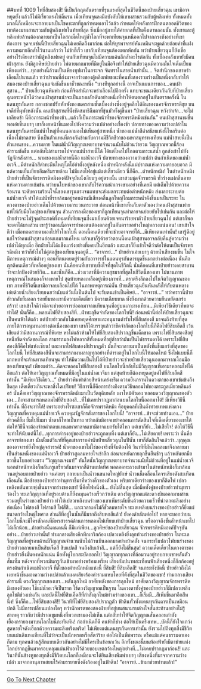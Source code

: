##บทที่ 1009 ไฟยี่สิบสองสี!
นี่เป็นวิกฤตอันตรายที่รุนแรงที่สุดในชีวิตนี้ของป๋ายเสี่ยวฉุน เขามิอาจหยุดยั้ง แล้วก็ไม่มีเรี่ยวแรงให้ดิ้นรน เมื่อเทียนจุนลงมือบังคับให้เขาผสานรวมกับตู้หลิงเฟย ทั้งหมดทั้งมวลนี้ก็เหมือนจะกลายมาเป็นโชคชะตาที่ถูกกำหนดเอาไว้แล้ว
กำหนดให้พลังการฝึกตนตลอดชีวิตของเขาต้องมาผสานรวมกับตู้หลิงเฟยในท้ายที่สุด ซึ่งเมื่ออยู่ภายใต้ค่ายกลที่เป็นดั่งเตาหลอมนั้น ทั้งเขาและตู้หลิงเฟยล้วนต้องกลายมาเป็นโอสถเม็ดใหญ่ล้ำโลกที่จะพาเทียนจุนหนีออกไปจากกรงขังอย่างที่เขาต้องการ
จุดจบเช่นนี้ป๋ายเสี่ยวฉุนไม่เคยคิดถึงมาก่อน ต่อให้บุรพาจารย์หันเหมินจะพูดด้วยถ้อยคำที่แฝงความหมายลึกล้ำไว้นานแล้วว่า ไม่ช้าก็เร็ว เขากับเทียนจุนต้องแตกหักกัน
ทว่าป๋ายเสี่ยวฉุนก็ยังเชื่ออย่างไร้เดียงสาว่ามีตู้หลิงเฟยอยู่ ตนกับเทียนจุนไม่มีความแค้นลึกล้ำอะไรต่อกัน ทั้งเบื้องหลังเขายังมีคนเฝ้าสุสาน ยังมีลูกศิษย์ป๋ายฮ่าว ไพ่ตายมากมายที่มีอยู่ในมือจึงทำให้ป๋ายเสี่ยวฉุนมีความมั่นใจเต็มเปี่ยม
เพียงแต่ว่า...ทุกอย่างนี้ล้วนเป็นเพียงบุปผาในกระจก จันทราในสายน้ำเท่านั้น...
จิตสำนึกของเขาพร่าเลือนไปนานแล้ว ทว่าปราณที่ส่งมาจากร่างของตู้หลิงเฟยขณะที่คนทั้งสองรวมร่างเป็นหนึ่งกลับทำให้สมองของป๋ายเสี่ยวฉุนแจ่มชัดขึ้นมาชั่วขณะหนึ่ง
“บางทีทุกอย่างนี้ อาจเป็นแผนการของ...คนเฝ้าสุสาน...” ป๋ายเสี่ยวฉุนพึมพำ ก่อนที่จิตสำนึกจะพร่าเลือนไปอีกครั้ง
แทบจะขณะเดียวกันกับที่ป๋ายเสี่ยวฉุนตระหนักได้ว่าคนเฝ้าสุสานน่าจะเป็นแรงผลักดันอย่างหนึ่งที่ทำให้ตนตกอยู่ในอันตรายครั้งนี้ ในแดนทุรกันดาร กลางซากปรักหักพังของนครสามชั้นเบื้องล่างซึ่งอยู่จุดลึกใต้ดินของนครจักรพรรดิขุย บนเจดีย์ที่ผุพังหลังนั้น คนเฝ้าสุสานที่นั่งขัดสมาธิลืมตาที่ขุ่นมัวทั้งคู่ขึ้นมา
“ป๋ายเสี่ยวฉุน หวังว่าเจ้า...จะไม่เกลียดข้า นี่คือภาระหน้าที่ของข้า...แล้วก็เป็นภาระหน้าที่ของจักรพรรดิหมิงเช่นกัน” คนเฝ้าสุสานขมขื่น พอเอ่ยขึ้นเบาๆ เขาก็เงยหน้าขึ้นมองไปยังความว่างเปล่าอย่างเชื่องช้า
ปลายทางของความว่างเปล่าในแดนทุรกันดารมีแม่น้ำใหญ่ที่คนนอกมองไม่เห็นอยู่สายหนึ่ง น้ำของแม่น้ำสีดำสนิทแห่งนี้ไหลรินต่อเนื่องไม่ขาดสาย ซึ่งเป็นตัวแทนที่ตรงกันข้ามกับความมีชีวิตชีวาของมหาสมุทรทงเทียน แม่น้ำสายนี้เป็นตัวแทนของ...ความตาย
ในแม่น้ำมีวิญญาณพยาบาทจำนวนนับไม่ถ้วนว่ายวน วิญญาณพวกนี้ร้องคำรามขัดขืน แต่กลับไม่สามารถไปจากแม่น้ำสายนี้ได้ ได้แต่ไหลไปไกลตามกระแสน้ำ ถูกส่งเข้าไปยังวัฏจักรสังสาร...
นามของแม่น้ำสายนี้คือ แม่น้ำอเวจี
ปลายทางของความว่างเปล่า ต้นกำเนิดของแม่น้ำอเวจี...มีตำหนักสีดำทะมึนใหญ่โตโอ่อ่าตั้งอยู่หลังหนึ่ง ตำหนักหลังนี้แผ่ปราณแห่งความตายอบอวล มีแต่ความเย็นเยียบอึมครึมรายล้อม ไม่มีแสงไฟอยู่แม้แต่เสี้ยวเดียว
นี่ก็คือ...ตำหนักหมิง!
ในตำหนักหมิง ป๋ายฮ่าวที่เป็นจักรพรรดิหมิงองค์ปัจจุบันนั่งเงียบๆ อยู่ตรงนั้น เขาสวมชุดจักรพรรดิ ทั่วร่างแผ่กลิ่นอายแห่งความตายเข้มข้น
ทว่าบนใบหน้าของเขากลับไร้ความน่าเกรงขามอย่างที่เคยมี แต่เต็มไปด้วยความร้อนรน ระดับความร้อนใจนี้ของเขารุนแรงจนแทบจะส่งผลกระทบต่อตำหนักหมิง ส่งผลกระทบต่อแม่น้ำอเวจี ทำให้แม่น้ำที่รายล้อมอยู่รอบด้านมีเสียงคลื่นลูกใหญ่โถมกระหน่ำดังขึ้นมาเป็นระยะ
ในดวงตาของป๋ายฮ่าวเต็มไปด้วยความกระวนกระวาย ก่อนหน้านี้เขาเห็นกับตาตัวเองว่าคนเฝ้าสุสานพ่ายแพ้ให้กับมือใหญ่ของเทียนจุน ส่วนการลงมือของเขาก็ถูกเทียนจุนทำลายจนย่อยยับไปเช่นกัน
และต่อให้ป๋ายฮ่าวจะไม่รู้จุดประสงค์ทั้งหมดที่เทียนจุนซึ่งมาเยือนด้วยเจตนาร้ายพาตัวป๋ายเสี่ยวฉุนไป แต่เขาก็พอจะเดาได้บางส่วน เขารู้ว่าตอนนี้อาจารย์ของตนต้องตกอยู่ในอันตรายอย่างใหญ่หลวงแน่นอน!
เขาเข้าใจดีว่า เมื่อทอดสายตามองไปทั่วโลกใบนี้ ตอนนี้คนเดียวที่จะช่วยอาจารย์ได้...มีเพียงตนเท่านั้น!
เขารู้ดีอยู่แก่ใจว่าคนเฝ้าสุสานอ่อนแอมากแค่ไหน แล้วเขาก็รู้ด้วยว่าตอนนี้คนเฝ้าสุสานอาจกลับคืนสู่ความว่างเปล่าได้ทุกเมื่อ อีกฝ่ายไม่ได้แข็งแกร่งอย่างที่เคยเป็นอีกแล้ว และเขาก็ยิ่งเข้าใจดีว่าต่อให้ตนเป็นจักรพรรดิหมิง ทว่าก็ยังไม่ใช่คู่ต่อสู้ของเทียนจุนอยู่ดี...
“อาจารย์...” ป๋ายฮ่าวเอ่ยเบาๆ ด้วยน้ำเสียงขมขื่น ในใจมีภาพเหตุการณ์ต่างๆ ตอนที่ตนเคยอยู่ร่วมกับอาจารย์ในแดนทุรกันดารผุดขึ้นมาอย่างต่อเนื่อง
นั่นคือญาติคนเดียวที่เหลืออยู่ของเขา นั่นคือคนที่เขาซาบซึ้งใจที่สุดในชีวิตนี้ นั่นคือคนที่เขาป๋ายฮ่าวเคยสาบานว่าจะปกป้องด้วยชีวิต...
และนั่นก็คือ...ช่วงเวลาที่มีความสุขมากที่สุดในชีวิตนี้ของเขา
ไม่นานภาพเหตุการณ์ในสมองก็จางหายไป สุดท้ายหลงเหลืออยู่เพียงภาพที่...ตราตรึงลึกลงไปในจิตวิญญาณของเขา ภาพที่ชีวิตนี้เขามิอาจลบเลือนไปได้
ในภาพเหตุการณ์นั้น ป๋ายเสี่ยวฉุนยืนหันหลังให้กับตนพลางเอ่ยด้วยน้ำเสียงเรียบเฉยว่านับแต่วันนี้เป็นต้นไป จะรับตนเข้าเป็นศิษย์...
“อาจารย์...” ทว่าคราวนี้ป๋ายฮ่าวกลับยิ้มออก รอยยิ้มของเขามีความเด็ดเดี่ยว มีความเฉียบขาด ทั้งยิ่งมากด้วยความยืนหยัดแกร่งกร้าว!
เขาเข้าใจดีว่าคิดจะช่วยอาจารย์ออกมาจากเทียนจุนที่อยู่บนเกาะทงเทียน...มีเพียงวิธีเดียวที่พอจะทำได้!
นั่นก็คือ...หลอมไฟยี่สิบสองสีที่...ฝ่าทะลุขีดจำกัดของโลกใบนี้!
ก่อนหน้านี้ต่อให้ป๋ายเสี่ยวฉุนจะเป็นคนฟ้าได้แล้ว แต่ป๋ายฮ่าวกลับไม่เคยหยุดศึกษาและอนุมานตำรับไฟยี่สิบสองสี มาจนถึงท้ายที่สุด ภายใต้การอนุมานอย่างต่อเนื่องของเขา เขาก็ได้บรรลุแล้วว่าขีดจำกัดของโลกใบนี้ก็คือไฟยี่สิบเอ็ดสี
เว้นเสียแต่ว่ามีสถานการณ์ที่พิเศษ หาไม่แล้วห้ามให้ไฟยี่สิบสองสีปรากฏขึ้นเด็ดขาด เพราะไฟยี่สิบสองสีอยู่เหนือขีดจำกัดของโลก สามารถมองไฟหลากสีทั้งหมดที่อยู่ต่ำกว่ามันเป็นไฟธรรมดาได้ เพราะไฟยี่สิบสองสีก็คือไฟแห่งเซียน!
และหากไฟสิบสองสีปรากฏตัว มันก็จะกลายมาเป็นพลังที่แข็งแกร่งที่สุดของโลกใบนี้ ไฟยี่สิบสองสีนั้นจะสามารถเผาผลาญทุกอย่างที่ดำรงอยู่ในโลกใบนี้ให้มอดไหม้
ซึ่งไฟแบบนี้ก็มากพอที่จะต้านทานเทียนจุน ทำให้มีความเป็นไปได้ที่ป๋ายฮ่าวจะช่วยป๋ายเสี่ยวฉุนออกมาจากเงื้อมมือของเทียนจุน!
เพียงแต่ว่า...คิดจะหลอมไฟยี่สิบสองสี บนโลกใบนี้กลับไม่มีวิญญาณที่เอามาหลอมไฟได้อีกแล้ว ต่อให้เอาวิญญาณทั้งหมดที่มีอยู่ในแม่น้ำอเวจีมา แต่สุดท้ายก็ต้องหยุดอยู่แค่ไฟยี่สิบเอ็ดสีเท่านั้น
“มีเพียงวิธีเดียว...” ป๋ายฮ่าวพึมพำด้วยสีหน้าเคร่งขรึม ความยืนกรานในดวงตาของเขาเข้มข้นถึงขีดสุด เด็ดเดี่ยวเกินจะหาสิ่งใดเปรียบ!
วิธีการนี้ก็คือการอ้างอิงตามวิธีหลอมไฟของตระกูลเมี่ยวหลินเอ๋อร์ นั่นคือเอาวิญญาณของจักรพรรดิหมิงมาเป็นวัตถุดิบหลัก เผาไหม้ตัวเอง หลอมดวงวิญญาณของตัวเอง...ถึงจะสามารถหลอมไฟยี่สิบสองสี...ที่ไม่เคยปรากฏมาก่อนบนโลกใบนี้ออกมาได้!
มีเพียงวิธีนี้เท่านั้น ที่ถึงจะทำได้!
เพราะอย่างไรซะเขาก็คือจักรพรรดิหมิง คือบุคคลที่เป็นดั่งทวยเทพแห่งดวงวิญญาณที่ควบคุมแม่น้ำอเวจี ควบคุมวัฏจักรสังสารของโลกใบนี้!
“อาจารย์...ข้าจะช่วยท่านเอง...” ป๋ายฮ่าวคลี่ยิ้ม ยิ้มไปยิ้มมา น้ำตาก็ไหลเป็นทาง ทว่ากลับมิอาจเขย่าคลอนการตัดสินใจที่เด็ดเดี่ยวของเขาได้
ต่อให้วิธีนี้จะต้องจ่ายค่าตอบแทนมหาศาลจนเขามิอาจแบกรับได้ไหว แต่เขาก็ยัง...ไม่เสียใจ!
ต่อให้วิธีนี้จะทำให้นับแต่นี้ไป...ทุกการดำรงอยู่ของป๋ายฮ่าวจะถูกลบทิ้ง แต่เขาก็ยัง...ไม่เสียดาย!
เพราะว่า นั่นคืออาจารย์ของเขา นับตั้งแต่วินาทีที่คุกเข่ากราบคำนับป๋ายเสี่ยวฉุนในปีนั้น เขาก็ตัดสินใจแล้วว่า..บุญคุณของอาจารย์ยิ่งใหญ่ดุจสวรรค์!
น้ำตาของเขาไม่ใช่ของจริงที่จับต้องได้ วินาทีที่มันไหลลงมาจึงกลายมาเป็นส่วนหนึ่งของแม่น้ำอเวจี ป๋ายฮ่าวสูดลมหายใจเข้าลึก ก่อนจะหยัดกายลุกขึ้นยืนช้าๆ แล้วพลันยกมือขวาขึ้นโบกอย่างแรง
“วิญญาณจงมา!”
ทันใดนั้นวิญญาณพยาบาทจำนวนนับไม่ถ้วนที่อยู่ในแม่น้ำอเวจีนอกตำหนักหมิงก็พลันกรูเกรียวกันมาจากสี่ด้านแปดทิศ พอลอดทะลวงเข้ามาในตำหนักหมิงก็มาล้อมวนอยู่รอบกายป๋ายฮ่าว จนค่อยๆ กลายมาเป็นน้ำวนขนาดใหญ่ยักษ์
น้ำวนนี้เคลื่อนโคจรเสียงดังสะเทือนเลือนลั่น มือซ้ายของป๋ายฮ่าวทำมุทราชี้มาที่หว่างคิ้วของตัวเอง พริบตาเดียวร่างของเขาก็ติดไฟ เปลวเพลิงพลันพวยพุ่งขึ้นมาจากร่างของเขา!
นี่คือไฟหนึ่งสี...
ยังไม่สิ้นสุด เมื่อมือทั้งคู่ของป๋ายฮ่าวทำมุทราว่องไว ทะเลวิญญาณที่อยู่รอบด้านก็ยิ่งหมุนคว้างเร็วกว่าเดิม ดวงวิญญาณแต่ละดวงบินออกมาผสานรวมอยู่ในร่างของป๋ายฮ่าว ทำให้เปลวเพลิงบนร่างของเขาเพิ่มระดับขึ้นด้วยความเร็วที่น่าตกตะลึงอย่างต่อเนื่อง
ไฟสองสี ไฟสามสี ไฟสี่สี...
และเวลาแค่ไม่กี่ชั่วลมหายใจ ทะเลเพลิงบนร่างของป๋ายฮ่าวก็ยิ่งแผ่ขนาดกว้างใหญ่ไพศาล ส่วนสีที่อยู่ในนั้นก็มีมากถึงสิบหกสีแล้ว!
ยังคงดำเนินต่อไป!
หากจะบอกว่าบนโลกใบนี้จะมีใครสักคนที่มีพรสวรรค์ด้านการหลอมไฟเทียบเท่าป๋ายเสี่ยวฉุน หรืออาจถึงขั้นล้ำหน้าเขาไปได้เล็กน้อย...ถ้าอย่างนั้นคนคนนี้ ก็มีแค่เพียง...ลูกศิษย์ของป๋ายเสี่ยวฉุน จักรพรรดิหมิงองค์ปัจจุบันอย่าง...ป๋ายฮ่าวเท่านั้น!
ท่ามกลางเสียงอึกทึกเกริกก้อง เปลวเพลิงยิ่งลุกท่วมร่างของป๋ายฮ่าว ในทะเลวิญญาณที่อยู่รอบด้านมีวิญญาณจำนวนนับไม่ถ้วนบินออกมาอย่างบ้าคลั่ง จนกระทั่งเปลวไฟบนร่างของป๋ายฮ่าวกลายมาเป็นสิบเจ็ดสี สิบแปดสี จนถึงสิบเก้าสี...
แต่ก็ยังไม่สิ้นสุด!
ความเด็ดเดี่ยวในดวงตาของป๋ายฮ่าวยิ่งมั่นคงหนักแน่น มือทั้งคู่โบกสะบัดออกไป วิญญาณทุกดวงที่ล้อมวนอยู่รอบกายเขาพลันตัวสั่นเทิ้ม หลังจากที่พวกมันกรูกันเข้ามาอย่างพร้อมเพรียง เสียงกัมปนาทสะเทือนฟ้าเสียงหนึ่งก็กึกก้องอยู่ตรงต้นกำเนิดแม่น้ำอเวจี ที่ตั้งของตำหนักหมิงแห่งนี้
ยี่สิบสี!
ยี่สิบเอ็ดสี!
จนกระทั่งบัดนี้ ป๋ายฮ่าวถึงได้เงยหน้าขึ้นมองความว่างเปล่าแล้วแผดเสียงร้องคำรามแหบโหยที่ดังที่สุดในชีวิตของเขา!
ท่ามกลางเสียงคำรามนี้ ดวงวิญญาณของเขา...พลันลุกไหม้ อาศัยพลังของการลุกไหม้ อาศัยดวงวิญญาณจักรพรรดิหมิงของตัวเอง ใช้แม่น้ำอเวจีเป็นราก ใช้ดวงวิญญาณเป็นฐาน ในดวงตาทั้งคู่ของป๋ายฮ่าวก็มีเปลวเพลิงลุกโชติช่วงเช่นกัน และบัดนี้ไฟยี่สิบเอ็ดสีที่กำลังลุกไหม้ท่วมร่างของเขา...ก็เริ่มมี...สีเพิ่มขึ้นมาอีกสีหนึ่ง!
ซึ่งก็คือ...ไฟยี่สิบสองสี!!
วินาทีที่ไฟยี่สิบสองสีปรากฏตัว ฟ้าดินทั่วทั้งแดนทุรกันดารเป็นเหมือนปกติ ไม่มีการเปลี่ยนแปลงใดๆ ทว่านักพรตของสองฝ่ายที่อยู่บนสนามรบต่างใจสั่นสะท้านอย่างไม่รู้สาเหตุ ราวกับว่ามีปราณขุมหนึ่งที่พวกเขามองไม่เห็น แต่กลับทำให้จิตวิญญาณสั่นคลอนกำลังเยื้องกรายลงมาบนโลกใบนี้กะทันหัน!
ก่อกำเนิดก็ดี คนฟ้าก็ช่าง ต่อให้เป็นครึ่งเทพ...บัดนี้ก็ยังใจแกว่ง สูดหายใจดังเฮือกด้วยความตะลึงพรึงเพริด!
ไม่เพียงแต่แดนทุรกันดารเท่านั้น ยังรวมไปถึงทุกสิ่งมีชีวิตบนแผ่นดินทงเทียนที่ไม่ว่าจะเป็นนักพรตหรือสัตว์ร้าย ต่อให้เป็นพืชพรรณ หรือแม้แต่คนธรรมดาเองก็ตาม ทุกคนล้วนรู้สึกแบบเดียวกันอย่างไม่มีใครเป็นข้อยกเว้น อีกทั้งขณะนี้บนท้องฟ้ายังมีตาข่ายแห่งโลกปรากฏขึ้นมาครอบคลุมแผ่นฟ้าเอาไว้ด้วยขอบเขตกว้างใหญ่อย่างที่...ไม่เคยปรากฏมาก่อน!!
และวินาทีนั้นข้างหูของทุกสิ่งมีชีวิตบนโลกก็เหมือนจะได้ยินเสียงพึมพำเบาๆ เสียงหนึ่งที่มาจากความว่างเปล่า มาจากอานุภาพสยบไร้คำบรรยายซึ่งดังก้องอยู่ในฟ้าดิน!
“อาจารย์...ข้ามาช่วยท่านแล้ว!”


------






[Go To Next Chapter]( ./156.md)